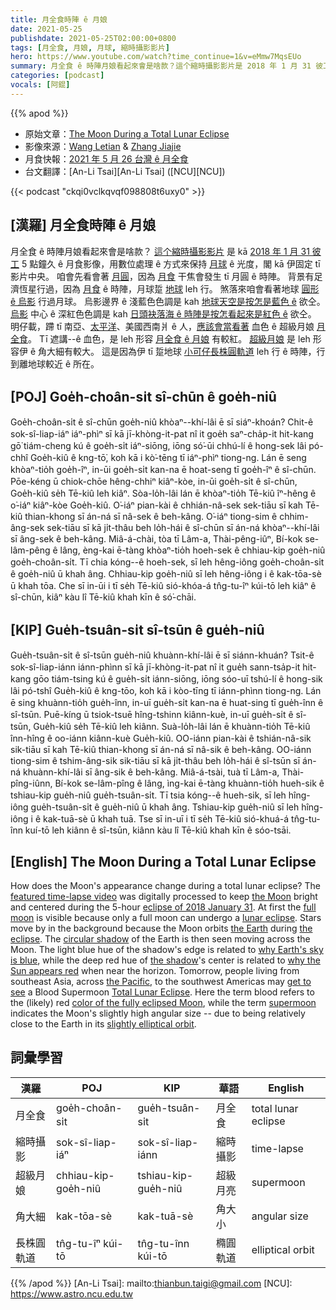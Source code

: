 ```yaml
---
title: 月全食時陣 ê 月娘
date: 2021-05-25
publishdate: 2021-05-25T02:00:00+0800
tags: [月全食, 月娘, 月球, 縮時攝影影片]
hero: https://www.youtube.com/watch?time_continue=1&v=eMmw7MqsEUo
summary: 月全食 ê 時陣月娘看起來會是啥款？這个縮時攝影影片是 2018 年 1 月 31 彼工 5 點鐘久 ê 月食影像。
categories: [podcast]
vocals: [阿錕]
---
```


{{% apod %}}

- 原始文章：[The Moon During a Total Lunar Eclipse](https://apod.nasa.gov/apod/ap210525.html)
- 影像來源：[Wang Letian](http://www.luckwlt.com/About%20Me.html) & [Zhang Jiajie](https://500px.com/p/zhangjiajie043?view=photos)
- 月食快報：[2021 年 5 月 26 台灣 ê 月全食](https://www.timeanddate.com/eclipse/in/taiwan/taipei)
- 台文翻譯：[An-Li Tsai][An-Li Tsai] ([NCU][NCU])

{{< podcast "ckqi0vclkqvqf098808t6uxy0" >}}

## [漢羅] 月全食時陣 ê 月娘

月全食 ê 時陣月娘看起來會是啥款？
[這个縮時攝影影片][featured time-lapse video] 是 kā [2018 年 1 月 31 彼工][eclipse of 2018 January 31] 5 點鐘久 ê 月食影像，用數位處理 ê 方式來保持 [月球][the Moon] ê 光度，閣 kā 伊固定 tī 影片中央。
咱會先看會著 [月圓][full moon]，因為 [月食][lunar eclipse] 干焦會發生 tī 月圓 ê 時陣。
背景有足濟恆星行過，因為 [月食][the eclipse] ê 時陣，月球踅 [地球][the Earth] leh 行。
煞落來咱會看著地球 [圓形 ê 烏影][circular shadow] 行過月球。
烏影邊界 ê 淺藍色色調是 kah [地球天空是按怎是藍色 ê][why Earth's sky is blue] 欲仝。
[烏影][the shadow] 中心 ê 深紅色色調是 kah [日頭袂落海 ê 時陣是按怎看起來是紅色 ê][why the Sun appears red] 欲仝。
明仔載，蹛 tī 南亞、[太平洋][the Pacific]、美國西南爿 ê 人，[應該會當看著][get to see] 血色 ê 超級月娘 [月全食][Total Lunar Eclipse]。
Tī 遮講--ê 血色，是 leh 形容 [月全食 ê 月娘][color of the fully eclipsed Moon] 有較紅。
[超級月娘][supermoon] 是 leh 形容伊 ê 角大細有較大。
這是因為伊 tī 踅地球 [小可仔長株圓軌道][slightly elliptical orbit] leh 行 ê 時陣，行到離地球較近 ê 所在。


## [POJ] Goe̍h-choân-si̍t sî-chūn ê goe̍h-niû

Goe̍h-choân-si̍t ê sî-chūn goe̍h-niû khòaⁿ--khí-lâi ē sī siáⁿ-khoán?
Chit-ê sok-sî-liap-iáⁿ iáⁿ-phìⁿ sī kā jī-khòng-it-pat nî it goe̍h saⁿ-cha̍p-it hit-kang gō͘ tiám-cheng kú ê goe̍h-si̍t iáⁿ-siōng, iōng só͘-ūi chhú-lí ê hong-sek lâi pó-chhî Goe̍h-kiû ê kng-tō͘, koh kā i kò͘-tēng tī iáⁿ-phìⁿ tiong-ng.
Lán ē seng khòaⁿ-tio̍h goe̍h-îⁿ, in-ūi goe̍h-si̍t kan-na ē hoat-seng tī goe̍h-îⁿ ê sî-chūn.
Pōe-kéng ū chiok-chōe hêng-chhiⁿ kiâⁿ-kòe, in-ūi goe̍h-si̍t ê sî-chūn, Goe̍h-kiû se̍h Tē-kiû leh kiâⁿ.
Sòa-lo̍h-lâi lán ē khòaⁿ-tio̍h Tē-kiû îⁿ-hêng ê o͘-iáⁿ kiâⁿ-kòe Goe̍h-kiû.
O͘-iáⁿ pian-kài ê chhián-nâ-sek sek-tiāu sī kah Tē-kiû thian-khong sī án-ná sī nâ-sek ê beh-kâng.
O͘-iáⁿ tiong-sim ê chhim-âng-sek sek-tiāu sī kā ji̍t-thâu beh lo̍h-hái ê sî-chūn sī án-ná khòaⁿ--khí-lâi sī âng-sek ê beh-kâng.
Miâ-á-chài, tòa tī Lâm-a, Thài-pêng-iûⁿ, Bí-kok se-lâm-pêng ê lâng, èng-kai ē-tàng khòaⁿ-tio̍h hoeh-sek ê chhiau-kip goe̍h-niû goe̍h-choân-si̍t.
Tī chia kóng--ê hoeh-sek, sī leh hêng-iông goe̍h-choân-si̍t ê goe̍h-niû ū khah âng.
Chhiau-kip goe̍h-niû sī leh hêng-iông i ê kak-tōa-sè ū khah tōa.
Che sī in-ūi i tī se̍h Tē-kiû sió-khóa-á tn̂g-tu-îⁿ kúi-tō leh kiâⁿ ê sî-chūn, kiâⁿ kàu lî Tē-kiû khah kīn ê só͘-chāi.


## [KIP] Gue̍h-tsuân-si̍t sî-tsūn ê gue̍h-niû

Gue̍h-tsuân-si̍t ê sî-tsūn gue̍h-niû khuànn-khí-lâi ē sī siánn-khuán?
Tsit-ê sok-sî-liap-iánn iánn-phìnn sī kā jī-khòng-it-pat nî it gue̍h sann-tsa̍p-it hit-kang gōo tiám-tsing kú ê gue̍h-si̍t iánn-siōng, iōng sóo-uī tshú-lí ê hong-sik lâi pó-tshî Gue̍h-kiû ê kng-tōo, koh kā i kòo-tīng tī iánn-phìnn tiong-ng.
Lán ē sing khuànn-tio̍h gue̍h-înn, in-uī gue̍h-si̍t kan-na ē huat-sing tī gue̍h-înn ê sî-tsūn.
Puē-kíng ū tsiok-tsuē hîng-tshinn kiânn-kuè, in-uī gue̍h-si̍t ê sî-tsūn, Gue̍h-kiû se̍h Tē-kiû leh kiânn.
Suà-lo̍h-lâi lán ē khuànn-tio̍h Tē-kiû înn-hîng ê oo-iánn kiânn-kuè Gue̍h-kiû.
OO-iánn pian-kài ê tshián-nâ-sik sik-tiāu sī kah Tē-kiû thian-khong sī án-ná sī nâ-sik ê beh-kâng.
OO-iánn tiong-sim ê tshim-âng-sik sik-tiāu sī kā ji̍t-thâu beh lo̍h-hái ê sî-tsūn sī án-ná khuànn-khí-lâi sī âng-sik ê beh-kâng.
Miâ-á-tsài, tuà tī Lâm-a, Thài-pîng-iûnn, Bí-kok se-lâm-pîng ê lâng, ìng-kai ē-tàng khuànn-tio̍h hueh-sik ê tshiau-kip gue̍h-niû gue̍h-tsuân-si̍t.
Tī tsia kóng--ê hueh-sik, sī leh hîng-iông gue̍h-tsuân-si̍t ê gue̍h-niû ū khah âng.
Tshiau-kip gue̍h-niû sī leh hîng-iông i ê kak-tuā-sè ū khah tuā.
Tse sī in-uī i tī se̍h Tē-kiû sió-khuá-á tn̂g-tu-înn kuí-tō leh kiânn ê sî-tsūn, kiânn kàu lî Tē-kiû khah kīn ê sóo-tsāi.



## [English] The Moon During a Total Lunar Eclipse

How does the Moon's appearance change during a total lunar eclipse?
The [featured time-lapse video][featured time-lapse video] was digitally processed to keep [the Moon][the Moon] bright and centered during the 5-hour [eclipse of 2018 January 31][eclipse of 2018 January 31].
At first the [full moon][full moon] is visible because only a full moon can undergo a [lunar eclipse][lunar eclipse].
Stars move by in the background because the Moon orbits [the Earth][the Earth] during [the eclipse][the eclipse].
The [circular shadow][circular shadow] of the Earth is then seen moving across the Moon.
The light blue hue of the shadow's edge is related to [why Earth's sky is blue][why Earth's sky is blue], while the deep red hue of [the shadow][the shadow]'s center is related to [why the Sun appears red][why the Sun appears red] when near the horizon.
Tomorrow, people living from southeast Asia, across [the Pacific][the Pacific], to the southwest Americas may [get to see][get to see] a Blood Supermoon [Total Lunar Eclipse][Total Lunar Eclipse].
Here the term blood refers to the (likely) red [color of the fully eclipsed Moon][color of the fully eclipsed Moon], while the term [supermoon][supermoon] indicates the Moon's slightly high angular size -- due to being relatively close to the Earth in its [slightly elliptical orbit][slightly elliptical orbit].

## 詞彙學習

|漢羅|POJ|KIP|華語|English|
|-|-|-|-|-|
|月全食|goe̍h-choân-si̍t|gue̍h-tsuân-si̍t|月全食|total lunar eclipse|
|縮時攝影|sok-sî-liap-iáⁿ|sok-sî-liap-iánn|縮時攝影|time-lapse|
|超級月娘|chhiau-kip-goe̍h-niû|tshiau-kip-gue̍h-niû|超級月亮|supermoon|
|角大細|kak-tōa-sè|kak-tuā-sè|角大小|angular size|
|長株圓軌道|tn̂g-tu-îⁿ kúi-tō|tn̂g-tu-înn kúi-tō|橢圓軌道|elliptical orbit|

{{% /apod %}}
[An-Li Tsai]: mailto:thianbun.taigi@gmail.com
[NCU]: https://www.astro.ncu.edu.tw

[copyright]: https://apod.nasa.gov/apod/fap/lib/about_apod.html#srapply

[featured time-lapse video]:https://www.facebook.com/100014047116160/posts/1122740291537531/
[the Moon]:https://solarsystem.nasa.gov/moons/earths-moon/overview/
[eclipse of 2018 January 31]:https://www.facebook.com/media/set/?vanity=APOD.Sky&set=a.1335601106544105
[full moon]:https://apod.nasa.gov/apod/ap160201.html
[lunar eclipse]:https://apod.nasa.gov/apod/ap190120.html
[the Earth]:https://solarsystem.nasa.gov/planets/earth/overview/
[the eclipse]:https://apod.nasa.gov/apod/ap180128.html
[circular shadow]:https://apod.nasa.gov/apod/ap190126.html
[why Earth's sky is blue]:https://spaceplace.nasa.gov/blue-sky/en/
[the shadow]:https://svs.gsfc.nasa.gov/4903
[why the Sun appears red]:http://thesafarisource.com/why-is-the-sun-red-at-sunset/
[the Pacific]:https://en.wikipedia.org/wiki/Pacific_Ocean
[get to see]:https://c.tadst.com/gfx/eclipses2/20210526/anim2d-380.mp4
[Total Lunar Eclipse]:https://svs.gsfc.nasa.gov/4902
[color of the fully eclipsed Moon]:https://apod.nasa.gov/apod/ap201111.html
[supermoon]:https://www.timeanddate.com/astronomy/moon/super-full-moon.html
[slightly elliptical orbit]:https://science.nasa.gov/science-red/s3fs-public/atoms/files/perigee.jpg
